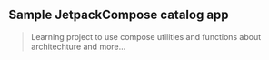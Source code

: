 
<h2> Sample JetpackCompose catalog app </h2>

>Learning project to use compose utilities and functions about architechture and more...

